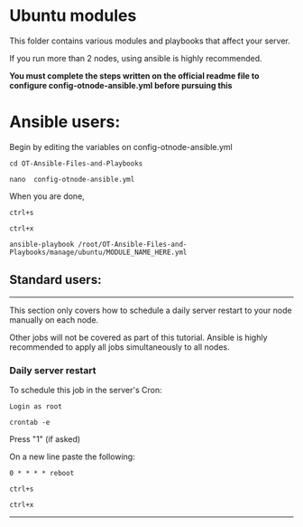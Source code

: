 # __Ubuntu modules__

This folder contains various modules and playbooks that affect your server. 

If you run more than 2 nodes, using ansible is highly recommended.

__You must complete the steps written on the official readme file to configure config-otnode-ansible.yml before pursuing this__

# Ansible users:

Begin by editing the variables on config-otnode-ansible.yml
```
cd OT-Ansible-Files-and-Playbooks 
```
```
nano  config-otnode-ansible.yml
```
When you are done, 

```
ctrl+s
```
```
ctrl+x
```
```
ansible-playbook /root/OT-Ansible-Files-and-Playbooks/manage/ubuntu/MODULE_NAME_HERE.yml
```

## Standard users:
---
This section only covers how to schedule a daily server restart to your node manually on each node. 

Other jobs will not be covered as part of this tutorial. Ansible is highly recommended to apply all jobs simultaneously to all nodes. 


### __Daily server restart__

To schedule this job in the server's Cron:

```
Login as root
```
```
crontab -e
```
Press "1" (if asked)   

On a new line paste the following:

```
0 * * * * reboot
```
```
ctrl+s
```
```
ctrl+x
```
---
